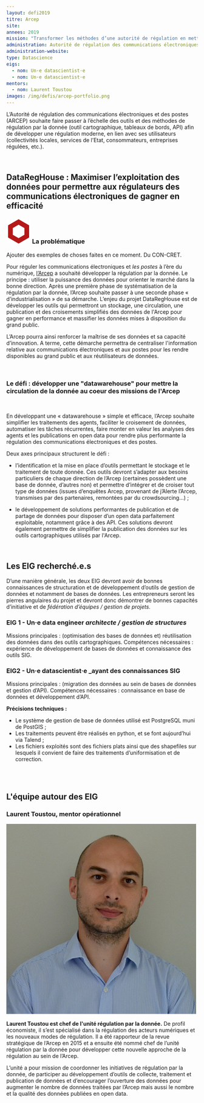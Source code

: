 ```yaml
---
layout: defi2019
titre: Arcep
site: 
annees: 2019
mission: "Transformer les méthodes d’une autorité de régulation en mettant la circulation de la donnée au cœur de ses missions"
administration: Autorité de régulation des communications électroniques et des postes   
administration-website: 
type: Datascience
eigs:
  - nom: Un·e datascientist·e
  - nom: Un·e datascientist·e
mentors: 
  - nom: Laurent Toustou
images: /img/defis/arcep-portfolio.png
---
```


L’Autorité de régulation des communications électroniques et des
postes (ARCEP) souhaite faire passer à l’échelle des outils et des
méthodes de régulation par la donnée (outil cartographique,
tableaux de bords, API) afin de développer une régulation moderne, en
lien avec ses utilisateurs (collectivités locales, services de l’Etat,
consommateurs, entreprises régulées, etc.).

<br/>

## DataRegHouse : Maximiser l’exploitation des données pour permettre aux régulateurs des communications électroniques de gagner en efficacité 

### ![hexagone](/img/hexagone-lie-vin.svg) La problématique

Ajouter des exemples de choses faites en ce moment. Du CON-CRET.

Pour réguler les communications électroniques et _les postes_ à l’ère
du numérique, [l’Arcep](https://www.arcep.fr/) a souhaité développer
la régulation par la donnée. Le principe : utiliser la puissance des
données pour orienter le marché dans la bonne direction. Après une
première phase de systématisation de la régulation par la donnée,
l’Arcep souhaite passer à une seconde phase « d’industrialisation » de
sa démarche. L’enjeu du projet DataRegHouse est de développer les
outils qui permettront un stockage, une circulation, une publication
et des croisements simplifiés des données de l'Arcep pour gagner en
performance et massifier les données mises à disposition du grand
public.

L’Arcep pourra ainsi renforcer la maîtrise de ses données et sa
capacité d’innovation. A terme, cette démarche permettra de
centraliser l'information relative aux communications électroniques et
aux postes pour les rendre disponibles au grand public et aux
réutilisateurs de données.

<br/>

### Le défi : développer une "datawarehouse" pour mettre la circulation de la donnée au coeur des missions de l'Arcep

<br/>

En développant une « datawarehouse » simple et efficace, l’Arcep
souhaite simplifier les traitements des agents, faciliter le
croisement de données, automatiser les tâches récurrentes, faire
monter en valeur les analyses des agents et les publications en open
data pour rendre plus performante la régulation des communications
électroniques et des postes.

Deux axes principaux structurent le défi :

-	l’identification et la mise en place d’outils permettant le
     stockage et le traitement de toute donnée. Ces outils devront
     s’adapter aux besoins particuliers de chaque direction de l’Arcep
     (certaines possèdent une base de donnée, d’autres non) et
     permettre d’intégrer et de croiser tout type de données (issues
     d’enquêtes Arcep, provenant de j’Alerte l’Arcep, transmises par
     des partenaires, remontées par du crowdsourcing…) ;
	 
-	le développement de solutions performantes de publication et de
     partage de données pour disposer d’un open data parfaitement
     exploitable, notamment grâce à des API. Ces solutions devront
     également permettre de simplifier la publication des données sur
     les outils cartographiques utilisés par l'Arcep.

<br/>

## Les EIG recherché.e.s

D’une manière générale, les deux EIG devront avoir de bonnes
connaissances de structuration et de développement d’outils de gestion
de données et notamment de bases de données. Les entrepreneurs seront
les pierres angulaires du projet et devront donc démontrer de bonnes
capacités d’initiative et de _fédération d’équipes / gestion de
projets_.

### EIG 1 - Un·e data engineer _architecte / gestion de structures_

Missions principales : (optimisation des bases de données et)
réutilisation des données dans des outils cartographiques.
Compétences nécessaires : expérience de développement de bases de
données et connaissance des outils SIG.

### EIG2 - Un·e datascientist·e _ayant des connaissances SIG

Missions principales : (migration des données au sein de bases de
données et gestion d’API).  Compétences nécessaires : connaissance en
base de données et développement d’API.

**Précisions techniques :**

-	Le système de gestion de base de données utilisé est PostgreSQL
     muni de PostGIS ;
-	Les traitements peuvent être réalisés en python, et se font
     aujourd’hui via Talend ;
-	Les fichiers exploités sont des fichiers plats ainsi que des
     shapefiles sur lesquels il convient de faire des traitements
     d’uniformisation et de correction.

<br/>
<br/>

## L'équipe autour des EIG

### Laurent Toustou, mentor opérationnel

![Laurent Toustou](/img/communaute/laurent-toustou.png)

**Laurent Toustou est chef de l'unité régulation par la donnée.** De
profil économiste, il s’est spécialisé dans la régulation des acteurs
numériques et les nouveaux modes de régulation. Il a été rapporteur de
la revue stratégique de l’Arcep en 2015 et a ensuite été nommé chef de
l’unité régulation par la donnée pour développer cette nouvelle
approche de la régulation au sein de l’Arcep.

L’unité a pour mission de coordonner les initiatives de régulation par
la donnée, de participer au développement d’outils de collecte,
traitement et publication de données et d’encourager l’ouverture des
données pour augmenter le nombre de données traitées par l’Arcep mais
aussi le nombre et la qualité des données publiées en open data.

